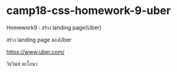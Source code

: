 # camp18-css-homework-9-uber

Homework9 : สร้าง landing page(Uber)

สร้าง landing page ของUber

https://www.uber.com/

วิธวินท์ ตะโกนา
